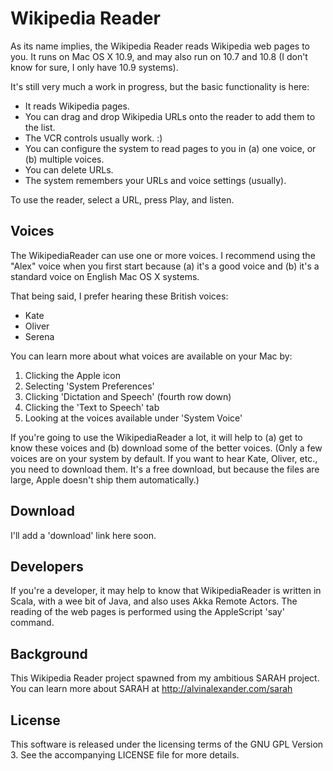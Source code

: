 Wikipedia Reader
================

As its name implies, the Wikipedia Reader reads Wikipedia web
pages to you. It runs on Mac OS X 10.9, and may also run on
10.7 and 10.8 (I don't know for sure, I only have 10.9 systems).

It's still very much a work in progress, but the basic 
functionality is here:

* It reads Wikipedia pages.
* You can drag and drop Wikipedia URLs onto the reader to add them to the list.
* The VCR controls usually work. :)
* You can configure the system to read pages to you in (a) one voice,
  or (b) multiple voices.
* You can delete URLs.
* The system remembers your URLs and voice settings (usually).

To use the reader, select a URL, press Play, and listen.

Voices
------

The WikipediaReader can use one or more voices. I recommend using the 
"Alex" voice when you first start because (a) it's a good voice and
(b) it's a standard voice on English Mac OS X systems.

That being said, I prefer hearing these British voices:

* Kate
* Oliver
* Serena

You can learn more about what voices are available on your Mac by:

1. Clicking the Apple icon
2. Selecting 'System Preferences'
3. Clicking 'Dictation and Speech' (fourth row down)
4. Clicking the 'Text to Speech' tab
5. Looking at the voices available under 'System Voice'

If you're going to use the WikipediaReader a lot, it will help to
(a) get to know these voices and (b) download some of the better
voices. (Only a few voices are on your system by default. If you want
to hear Kate, Oliver, etc., you need to download them. It's a free
download, but because the files are large, Apple doesn't ship
them automatically.)

Download
--------

I'll add a 'download' link here soon.

Developers
----------

If you're a developer, it may help to know that WikipediaReader is 
written in Scala, with a wee bit of Java, and also uses Akka Remote
Actors. The reading of the web pages is performed using the 
AppleScript 'say' command.

Background
----------

This Wikipedia Reader project spawned from my ambitious SARAH
project. You can learn more about SARAH at http://alvinalexander.com/sarah

License
-------

This software is released under the licensing terms of the 
GNU GPL Version 3. See the accompanying LICENSE file for more
details.



